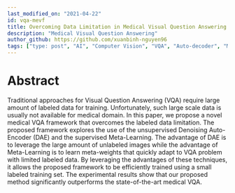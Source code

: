 ```yaml
---
last_modified_on: "2021-04-22"
id: vqa-mevf
title: Overcoming Data Limitation in Medical Visual Question Answering
description: "Medical Visual Question Answering"
author_github: https://github.com/xuanbinh-nguyen96
tags: ["type: post", "AI", "Computer Vision", "VQA", "Auto-decoder", "Meta-learning", "Medical"]
---
```


# Abstract
Traditional approaches for Visual Question Answering (VQA) require large amount of labeled data for training. Unfortunately, such large scale data is usually not available for medical domain. In this paper, we propose a novel medical VQA framework that overcomes the labeled data limitation. The proposed framework explores the use of the unsupervised Denoising Auto-Encoder (DAE) and the supervised Meta-Learning. The advantage of DAE is to leverage the large amount of unlabeled images while the advantage of Meta-Learning is to learn meta-weights that quickly adapt to VQA problem with limited labeled data. By leveraging the advantages of these techniques, it allows the proposed framework to be efficiently trained using a small labeled training set. The experimental results show that our proposed method significantly outperforms the state-of-the-art medical VQA.
